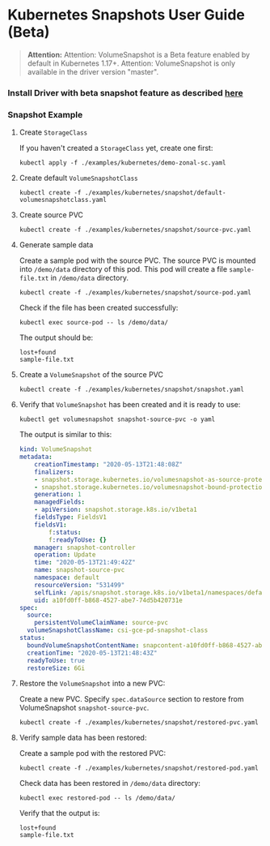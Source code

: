 # Kubernetes Snapshots User Guide (Beta)

>**Attention:** Attention: VolumeSnapshot is a Beta feature enabled by default in Kubernetes 1.17+. Attention: VolumeSnapshot is only available in the driver version "master".

### Install Driver with beta snapshot feature as described [here](driver-install.md)

### Snapshot Example

1. Create `StorageClass`

    If you haven't created a `StorageClass` yet, create one first:

    ```console
    kubectl apply -f ./examples/kubernetes/demo-zonal-sc.yaml
    ```

1. Create default `VolumeSnapshotClass`

    ```console
    kubectl create -f ./examples/kubernetes/snapshot/default-volumesnapshotclass.yaml
    ```

1. Create source PVC

    ```console
    kubectl create -f ./examples/kubernetes/snapshot/source-pvc.yaml
    ```

1. Generate sample data

    Create a sample pod with the source PVC. The source PVC is mounted into `/demo/data` directory of this pod. This pod will create a file `sample-file.txt` in `/demo/data` directory.

    ```console
    kubectl create -f ./examples/kubernetes/snapshot/source-pod.yaml
    ```

    Check if the file has been created successfully:

    ```console
    kubectl exec source-pod -- ls /demo/data/
    ```

    The output should be:

    ```
    lost+found
    sample-file.txt
    ```

1. Create a `VolumeSnapshot` of the source PVC

    ```console
    kubectl create -f ./examples/kubernetes/snapshot/snapshot.yaml
    ```

1. Verify that `VolumeSnapshot` has been created and it is ready to use:

    ```console
    kubectl get volumesnapshot snapshot-source-pvc -o yaml
    ```

    The output is similar to this:

    ```yaml
    kind: VolumeSnapshot
    metadata:
        creationTimestamp: "2020-05-13T21:48:08Z"
        finalizers:
        - snapshot.storage.kubernetes.io/volumesnapshot-as-source-protection
        - snapshot.storage.kubernetes.io/volumesnapshot-bound-protection
        generation: 1
        managedFields:
        - apiVersion: snapshot.storage.k8s.io/v1beta1
        fieldsType: FieldsV1
        fieldsV1:
            f:status:
            f:readyToUse: {}
        manager: snapshot-controller
        operation: Update
        time: "2020-05-13T21:49:42Z"
        name: snapshot-source-pvc
        namespace: default
        resourceVersion: "531499"
        selfLink: /apis/snapshot.storage.k8s.io/v1beta1/namespaces/default/volumesnapshots/snapshot-source-pvc
        uid: a10fd0ff-b868-4527-abe7-74d5b420731e
    spec:
      source:
        persistentVolumeClaimName: source-pvc
      volumeSnapshotClassName: csi-gce-pd-snapshot-class
    status:
      boundVolumeSnapshotContentName: snapcontent-a10fd0ff-b868-4527-abe7-74d5b420731e
      creationTime: "2020-05-13T21:48:43Z"
      readyToUse: true
      restoreSize: 6Gi
    ```

1. Restore the `VolumeSnapshot` into a new PVC:

    Create a new PVC. Specify `spec.dataSource` section to restore from VolumeSnapshot `snapshot-source-pvc`.

    ```console
    kubectl create -f ./examples/kubernetes/snapshot/restored-pvc.yaml
    ```

1. Verify sample data has been restored:

    Create a sample pod with the restored PVC:

    ```console
    kubectl create -f ./examples/kubernetes/snapshot/restored-pod.yaml
    ```

    Check data has been restored in `/demo/data` directory:

    ```console
    kubectl exec restored-pod -- ls /demo/data/
    ```

    Verify that the output is:

    ```
    lost+found
    sample-file.txt
    ```
